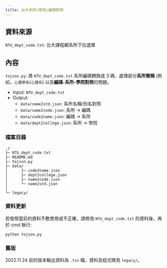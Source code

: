 ```yaml
---
title: 台大系所/學院/編碼對照
---
```


## 資料來源

`NTU_dept_code.txt`: 台大課程網系所下拉選單

## 內容

`tojson.py`: 將 `NTU_dept_code.txt` 系所編碼轉換成 3 碼、處理部分**系所簡稱**
(例如，`心理學系`/`心理系`) 以及**編碼-系所-學院對照**的問題。

- Input: `NTU_dept_code.txt`
- Output:
  - `data/name2std.json`:     系所名稱/別名對照
  - `data/name2code.json`:    系所 -> 編碼
  - `data/code2name.json`:    編碼 -> 系所
  - `data/dept2college.json`: 系所 -> 學院

### 檔案目錄

```{.numberLines}
./
├─ NTU_dept_code.txt
├─ README.md
├─ tojson.py
├─ data/
│      ├─ code2name.json
│      ├─ dept2college.json
│      ├─ name2code.json
│      └─ name2std.json
│ 
└─ legacy/
```

### 資料更新

若發現當前的資料不敷使用或不正確，請修改 `NTU_dept_code.txt` 的資料後，再於 cmd 執行:

```{.python
python tojson.py
```

### 舊版

2022.11.24 前的版本輸出資料為 `.tsv` 檔，資料及程式碼見 `legacy/`。
